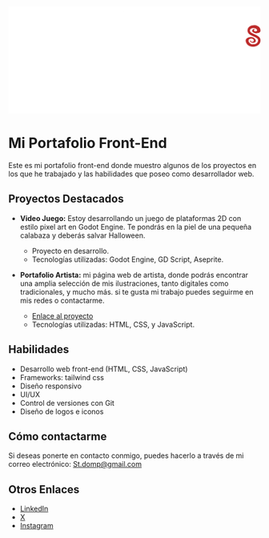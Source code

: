 
![Logo Tricby's](/assets/img/tricbys.webp)

# Mi Portafolio Front-End

Este es mi portafolio front-end donde muestro algunos de los proyectos en los que he trabajado y las habilidades que poseo como desarrollador web.

## Proyectos Destacados

- **Video Juego:** Estoy desarrollando un juego de plataformas 2D con estilo pixel art en Godot Engine. Te pondrás en la piel de una pequeña calabaza y deberás salvar Halloween.
  - Proyecto en desarrollo.
  - Tecnologías utilizadas: Godot Engine, GD Script, Aseprite.

- **Portafolio Artista:** mi página web de artista, donde podrás encontrar una amplia selección de mis ilustraciones, tanto digitales como tradicionales, y mucho más. si te gusta mi trabajo puedes seguirme en mis redes o contactarme.
  - [Enlace al proyecto](https://stivensonmejia.github.io/ilustration.html)
  - Tecnologías utilizadas: HTML, CSS, y JavaScript.

## Habilidades

- Desarrollo web front-end (HTML, CSS, JavaScript)
- Frameworks: tailwind css
- Diseño responsivo
- UI/UX
- Control de versiones con Git
- Diseño de logos e iconos

## Cómo contactarme

Si deseas ponerte en contacto conmigo, puedes hacerlo a través de mi correo electrónico: St.domp@gmail.com

## Otros Enlaces

- [LinkedIn](https://www.linkedin.com/in/stivenson-david-orlando-mejia-palacios-794926197/)
- [X](https://twitter.com/tricby)
- [Instagram](https://www.instagram.com/stivensonmejia/)
